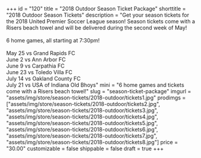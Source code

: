 +++
id = "120"
title = "2018 Outdoor Season Ticket Package"
shorttitle = "2018 Outdoor Season Tickets"
description = "Get your season tickets for the 2018 United Premier Soccer League season! Season tickets come with a Risers beach towel and will be delivered during the second week of May!<br><br>6 home games, all starting at 7:30pm!<br><br>May 25 vs Grand Rapids FC<br>June 2 vs Ann Arbor FC<br>June 9 vs Carpathia FC<br>June 23 vs Toledo Villa FC<br>July 14 vs Oakland County FC<br>July 21 vs USA of Indiana Old Bhoys"
mini = "6 home games and tickets come with a Risers beach towel!"
slug = "season-ticket-package"
imgurl = "assets/img/store/season-tickets/2018-outdoor/tickets1.jpg"
prodimgs = ["assets/img/store/season-tickets/2018-outdoor/tickets2.jpg", "assets/img/store/season-tickets/2018-outdoor/tickets3.jpg", "assets/img/store/season-tickets/2018-outdoor/tickets4.jpg", "assets/img/store/season-tickets/2018-outdoor/tickets5.jpg", "assets/img/store/season-tickets/2018-outdoor/tickets6.jpg", "assets/img/store/season-tickets/2018-outdoor/tickets7.jpg", "assets/img/store/season-tickets/2018-outdoor/tickets8.jpg"]
price = "30.00"
customizable = false
shippable = false
draft = true
+++
